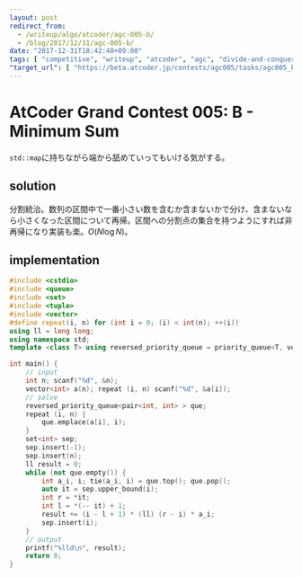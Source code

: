 ```yaml
---
layout: post
redirect_from:
  - /writeup/algo/atcoder/agc-005-b/
  - /blog/2017/12/31/agc-005-b/
date: "2017-12-31T18:42:40+09:00"
tags: [ "competitive", "writeup", "atcoder", "agc", "divide-and-conquer" ]
"target_url": [ "https://beta.atcoder.jp/contests/agc005/tasks/agc005_b" ]
---
```


# AtCoder Grand Contest 005: B - Minimum Sum

`std::map`に持ちながら端から舐めていってもいける気がする。

## solution

分割統治。数列の区間中で一番小さい数を含むか含まないかで分け、含まないなら小さくなった区間について再帰。区間への分割点の集合を持つようにすれば非再帰になり実装も楽。$O(N \log N)$。

## implementation

``` c++
#include <cstdio>
#include <queue>
#include <set>
#include <tuple>
#include <vector>
#define repeat(i, n) for (int i = 0; (i) < int(n); ++(i))
using ll = long long;
using namespace std;
template <class T> using reversed_priority_queue = priority_queue<T, vector<T>, greater<T> >;

int main() {
    // input
    int n; scanf("%d", &n);
    vector<int> a(n); repeat (i, n) scanf("%d", &a[i]);
    // solve
    reversed_priority_queue<pair<int, int> > que;
    repeat (i, n) {
        que.emplace(a[i], i);
    }
    set<int> sep;
    sep.insert(-1);
    sep.insert(n);
    ll result = 0;
    while (not que.empty()) {
        int a_i, i; tie(a_i, i) = que.top(); que.pop();
        auto it = sep.upper_bound(i);
        int r = *it;
        int l = *(-- it) + 1;
        result += (i - l + 1) * (ll) (r - i) * a_i;
        sep.insert(i);
    }
    // output
    printf("%lld\n", result);
    return 0;
}
```

